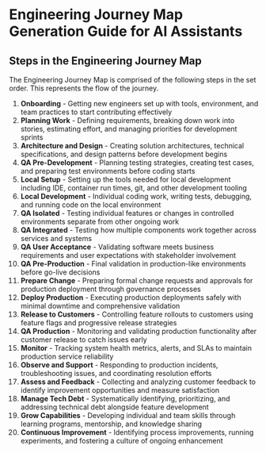 # Engineering Journey Map Generation Guide for AI Assistants

## Steps in the Engineering Journey Map
The Engineering Journey Map is comprised of the following steps in the set order. This represents the flow of the journey.

1. **Onboarding** - Getting new engineers set up with tools, environment, and team practices to start contributing effectively
2. **Planning Work** - Defining requirements, breaking down work into stories, estimating effort, and managing priorities for development sprints
3. **Architecture and Design** - Creating solution architectures, technical specifications, and design patterns before development begins
4. **QA Pre-Development** - Planning testing strategies, creating test cases, and preparing test environments before coding starts
5. **Local Setup** - Setting up the tools needed for local development including IDE, container run times, git, and other development tooling
6. **Local Development** - Individual coding work, writing tests, debugging, and running code on the local environment
7. **QA Isolated** - Testing individual features or changes in controlled environments separate from other ongoing work
8. **QA Integrated** - Testing how multiple components work together across services and systems
9. **QA User Acceptance** - Validating software meets business requirements and user expectations with stakeholder involvement
10. **QA Pre-Production** - Final validation in production-like environments before go-live decisions
11. **Prepare Change** - Preparing formal change requests and approvals for production deployment through governance processes
12. **Deploy Production** - Executing production deployments safely with minimal downtime and comprehensive validation
13. **Release to Customers** - Controlling feature rollouts to customers using feature flags and progressive release strategies
14. **QA Production** - Monitoring and validating production functionality after customer release to catch issues early
15. **Monitor** - Tracking system health metrics, alerts, and SLAs to maintain production service reliability
16. **Observe and Support** - Responding to production incidents, troubleshooting issues, and coordinating resolution efforts
17. **Assess and Feedback** - Collecting and analyzing customer feedback to identify improvement opportunities and measure satisfaction
18. **Manage Tech Debt** - Systematically identifying, prioritizing, and addressing technical debt alongside feature development
19. **Grow Capabilities** - Developing individual and team skills through learning programs, mentorship, and knowledge sharing
20. **Continuous Improvement** - Identifying process improvements, running experiments, and fostering a culture of ongoing enhancement